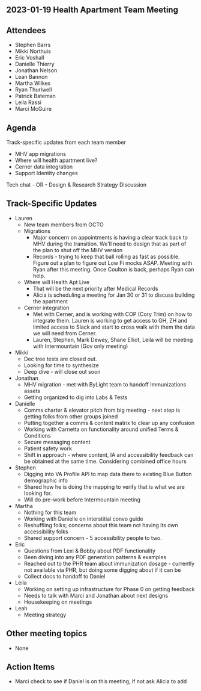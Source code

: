 ## 2023-01-19 Health Apartment Team Meeting

## Attendees
- Stephen Barrs
- Mikki Northuis
- Eric Voshall
- Danielle Thierry
- Jonathan Nelson
- Lean Bannon
- Martha Wilkes
- Ryan Thurlwell
- Patrick Bateman
- Leila Rassi
- Marci McGuire

## Agenda
Track-specific updates from each team member
  * MHV app migrations
  * Where will health apartment live?
  * Cerner data integration
  * Support Identity changes

Tech chat - OR - Design & Research Strategy Discussion

## Track-Specific Updates
- Lauren
	- New team members from OCTO
	- Migrations
		- Major concern on appointments is having a clear track back to MHV during the transition.  We'll need to design that as part of the plan to shut off the MHV version
		- Records - trying to keep that ball rolling as fast as possible.  Figure out a plan to figure out Low Fi mocks ASAP.   Meeting with Ryan after this meeting.  Once Coulton is back, perhaps Ryan can help. 
	- Where will Health Apt Live
		- That will be the next priority after Medical Records
		- Alicia is scheduling a meeting for Jan 30 or 31 to discuss building the apartment
	- Cerner integration
		- Met with Cerner, and is working with COP (Cory Trim) on how to integrate them. Lauren is working to get access to GH, ZH and limited access to Slack and start to cross walk with them the data we will need from Cerner.
		- Lauren, Stephen, Mark Dewey, Shane Elliot, Leila will be meeting with Intermountain (Gov only meeting)
- Mikki
	- Dec tree tests are closed out.  
	- Looking for time to synthesize
	- Deep dive - will close out soon
- Jonathan
	- MHV migration - met with ByLight team to handoff Immunizations assets
	- Getting organized to dig into Labs & Tests
- Danielle
	- Comms charter & elevator pitch from big meeting - next step is getting folks from other groups joined
	- Putting together a comms & content matrix to clear up any confusion 
	- Working with Carnetta on functionality around unified Terms & Conditions
	- Secure messaging content
	- Patient safety work
	- Shift in approach - where content, IA and accessibility feedback can be obtained at the same time.  Considering combined office hours
- Stephen
	- Digging into VA Profile API to map data there to existing Blue Button demographic info
	- Shared how he is doing the mapping to verify that is what we are looking for.
	- Will do pre-work before Intermountain meeting
- Martha
	- Nothing for this team
	- Working with Danielle on interstitial convo guide
	- Reshuffling folks; concerns about this team not having its own accessibility folks
	- Shared support concern - 5 accessibility people to two. 
- Eric
	- Questions from Lexi & Bobby about PDF functionality
	- Been diving into any PDF generation patterns & examples
	- Reached out to the PHR team about immunization dosage - currently not available via PHR, but doing some digging about if it can be
	- Collect docs to handoff to Daniel
- Leila 
	- Working on setting up infrastructure for Phase 0 on getting feedback
	- Needs to talk with Marci and Jonathan about next designs
	- Housekeeping on meetings
- Leah
	- Meeting strategy
	  
## Other meeting topics
- None

## Action Items
- Marci check to see if Daniel is on this meeting,  if not ask Alicia to add
